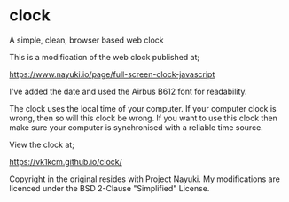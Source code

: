 # clock
A simple, clean, browser based web clock

This is a modification of the web clock published at;

https://www.nayuki.io/page/full-screen-clock-javascript

I've added the date and used the Airbus B612 font for readability.

The clock uses the local time of your computer.  If your computer clock is wrong, then so
will this clock be wrong.  If you want to use this clock then make sure your computer
is synchronised with a reliable time source.

View the clock at;

https://vk1kcm.github.io/clock/

Copyright in the original resides with Project Nayuki.  My modifications are licenced under 
the BSD 2-Clause "Simplified" License.


